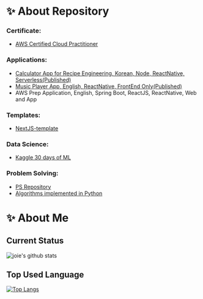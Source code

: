 # ✨ About Repository

### Certificate:
  - [AWS Certified Cloud Practitioner](https://github.com/joielee09/joielee09/blob/f2b3f3ecaa052483013fdeebfb2d2c792bbc11ce/AWS%20Certified%20Cloud%20Practitioner%20certificate.pdf)

### Applications:
  - [Calculator App for Recipe Engineering, Korean, Node, ReactNative, Serverless(Published)](https://github.com/joielee09/-DEV-bakers-percent-calculator-pro)
  - [Music Player App, English, ReactNative, FrontEnd Only(Published)](https://github.com/joielee09/-DEV-balletWorkoutRoutine)
  - AWS Prep Application, English, Spring Boot, ReactJS, ReactNative, Web and App
  
### Templates:
  - [NextJS-template](https://github.com/joielee09/NextJS-template)

### Data Science:
  - [Kaggle 30 days of ML](https://github.com/joielee09/Kaggle_30DaysOfML)

### Problem Solving:
  - [PS Repository](https://github.com/joielee09/-PS-problemsolving)
  - [Algorithms implemented in Python](https://github.com/joielee09/algorithms_in_python)

# ✨ About Me

## Current Status
<!-- ![joie's github stats](https://github-readme-stats.vercel.app/api?username=joielee09&show_icons=true&theme=radical) -->
![joie's github stats](https://github-readme-stats.vercel.app/api?username=joielee09&show_icons=true&theme=radical)


## Top Used Language
[![Top Langs](https://github-readme-stats.vercel.app/api/top-langs/?username=joielee09&layout=compact)](https://github.com/anuraghazra/github-readme-stats)


<!-- ## Main Stack -->
<!-- <image src="https://user-images.githubusercontent.com/67178982/102009421-a47ea600-3d7a-11eb-9f2c-24f8ea7f15a8.png" height="80" width="80">  <image src="https://user-images.githubusercontent.com/67178982/102009430-bb24fd00-3d7a-11eb-8078-d1dbfc9e4671.png" height="80" width="80"> -->

<!-- ## Sub Stack -->
<!-- <image src="https://user-images.githubusercontent.com/67178982/102009491-16ef8600-3d7b-11eb-8927-6fda5a6241aa.png" height="80" width="80">  <image src="https://user-images.githubusercontent.com/67178982/102009494-1820b300-3d7b-11eb-8354-6fb0718693e9.png" height="80" width="80">  <image src="https://user-images.githubusercontent.com/67178982/102009495-1951e000-3d7b-11eb-9e94-1967fc39e971.png" height="80" width="80"> -->

